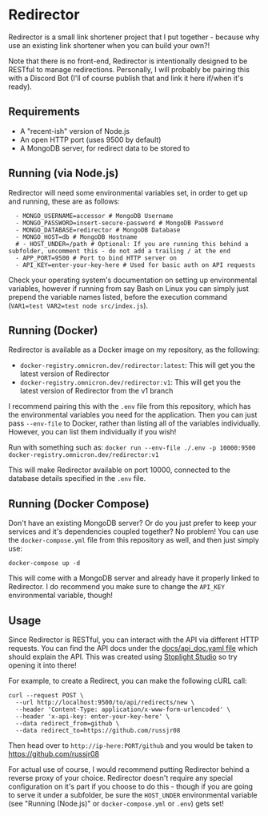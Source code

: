 # Redirector

Redirector is a small link shortener project that I put together - because why use an existing link shortener when you can build your own?!

Note that there is no front-end, Redirector is intentionally designed to be RESTful to manage redirections. Personally, I will probably be pairing this with a Discord Bot (I'll of course publish that and link it here if/when it's ready).

## Requirements
- A "recent-ish" version of Node.js
- An open HTTP port (uses 9500 by default)
- A MongoDB server, for redirect data to be stored to

## Running (via Node.js)
Redirector will need some environmental variables set, in order to get up and running, these are as follows:

      - MONGO_USERNAME=accessor # MongoDB Username
      - MONGO_PASSWORD=insert-secure-password # MongoDB Password
      - MONGO_DATABASE=redirector # MongoDB Database
      - MONGO_HOST=db # MongoDB Hostname
      # - HOST_UNDER=/path # Optional: If you are running this behind a subfolder, uncomment this - do not add a trailing / at the end
      - APP_PORT=9500 # Port to bind HTTP server on
      - API_KEY=enter-your-key-here # Used for basic auth on API requests

Check your operating system's documentation on setting up environmental variables, however if running from say Bash on Linux you can simply just prepend the variable names listed, before the execution command (`VAR1=test VAR2=test node src/index.js`).

## Running (Docker)
Redirector is available as a Docker image on my repository, as the following:
- `docker-registry.omnicron.dev/redirector:latest`: This will get you the latest version of Redirector
- `docker-registry.omnicron.dev/redirector:v1`: This will get you the latest version of Redirector from the v1 branch

I recommend pairing this with the `.env` file from this repository, which has the environmental variables you need for the application. Then you can just pass `--env-file` to Docker, rather than listing all of the variables individually. However, you can list them individually if you wish!

Run with something such as:
`docker run --env-file ./.env -p 10000:9500 docker-registry.omnicron.dev/redirector:v1`

This will make Redirector available on port 10000, connected to the database details specified in the `.env` file.

## Running (Docker Compose)
Don't have an existing MongoDB server? Or do you just prefer to keep your services and it's dependencies coupled together? No problem! You can use the `docker-compose.yml` file from this repository as well, and then just simply use:

`docker-compose up -d`

This will come with a MongoDB server and already have it properly linked to Redirector. I do recommend you make sure to change the `API_KEY` environmental variable, though!

## Usage

Since Redirector is RESTful, you can interact with the API via different HTTP requests. You can find the API docs under the [docs/api_doc.yaml file](docs/api_doc.yaml) which should explain the API. This was created using [Stoplight Studio](https://stoplight.io/studio/) so try opening it into there!

For example, to create a Redirect, you can make the following cURL call:

```
curl --request POST \
  --url http://localhost:9500/to/api/redirects/new \
  --header 'Content-Type: application/x-www-form-urlencoded' \
  --header 'x-api-key: enter-your-key-here' \
  --data redirect_from=github \
  --data redirect_to=https://github.com/russjr08
```

Then head over to `http://ip-here:PORT/github` and you would be taken to https://github.com/russjr08

For actual use of course, I would recommend putting Redirector behind a reverse proxy of your choice. Redirector doesn't require any special configuration on it's part if you choose to do this - though if you are going to serve it under a subfolder, be sure the `HOST_UNDER` environmental variable (see "Running (Node.js)" or `docker-compose.yml` or `.env`) gets set!